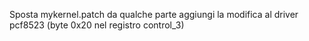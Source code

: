  Sposta mykernel.patch da qualche parte
 aggiungi la modifica al driver pcf8523 (byte 0x20 nel registro control_3)
